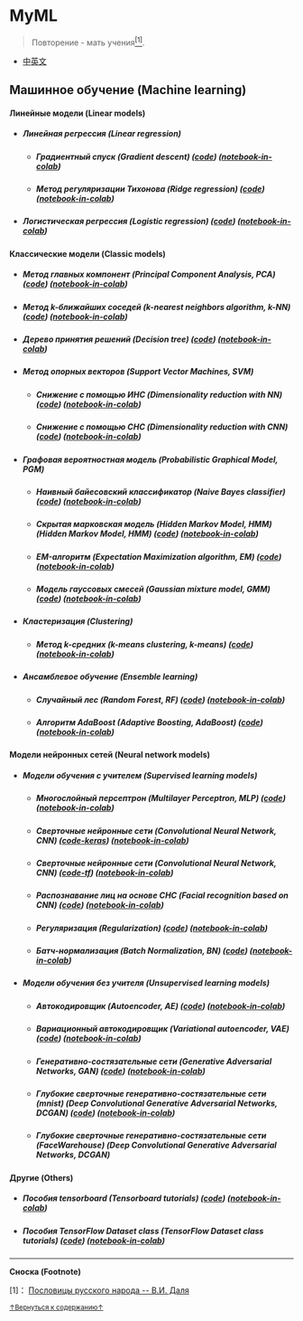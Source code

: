 # MyML
> Повторение - мать учения<a href='#fn1' name='fn1b'><sup>[1]</sup></a>.
- [中英文](README.md)

## Машинное обучение (Machine learning)

#### Линейные модели (Linear models)
- ##### Линейная регрессия (Linear regression)
    + ##### Градиентный спуск (Gradient descent) ([code](codes/Linear_models/linear_regression_RU.py)) ([notebook-in-colab](notebooks(colab)/Linear_models/linear_regression_RU.ipynb))
    + ##### Метод регуляризации Тихонова (Ridge regression) ([code](codes/Linear_models/RR_RU.py)) ([notebook-in-colab](notebooks(colab)/Linear_models/RR_RU.ipynb))
- ##### Логистическая регрессия (Logistic regression) ([code](codes/Linear_models/logistic_regression_RU.py)) ([notebook-in-colab](notebooks(colab)/Linear_models/logistic_regression_RU.ipynb))

#### Классические модели (Classic models)
- ##### Метод главных компонент (Principal Component Analysis, PCA) ([code](codes/Classic_models/PCA_RU.py)) ([notebook-in-colab](notebooks(colab)/Classic_models/PCA_RU.ipynb))
- ##### Метод k-ближайших соседей (k-nearest neighbors algorithm, k-NN) ([code](codes/Classic_models/KNN_main_RU.py)) ([notebook-in-colab](notebooks(colab)/Classic_models/KNN_RU.ipynb))
- ##### Дерево принятия решений (Decision tree) ([code](codes/Classic_models/Decision_tree_RU.py)) ([notebook-in-colab](notebooks(colab)/Classic_models/Decision_tree_RU.ipynb))
- ##### Метод опорных векторов (Support Vector Machines, SVM)
    + ##### Снижение с помощью ИНС (Dimensionality reduction with NN) ([code](codes/Classic_models/linear_SVM_RU.py)) ([notebook-in-colab](notebooks(colab)/Classic_models/linear_SVM_RU.ipynb))
    + ##### Снижение с помощью СНС (Dimensionality reduction with CNN) ([code](codes/Classic_models/linear_SVM(CNN)_RU.py)) ([notebook-in-colab](notebooks(colab)/Classic_models/linear_SVM(CNN)_RU.ipynb))
- ##### Графовая вероятностная модель (Probabilistic Graphical Model, PGM)
    + ##### Наивный байесовский классификатор (Naive Bayes classifier) ([code](codes/Classic_models/NB_RU.py)) ([notebook-in-colab](notebooks(colab)/Classic_models/NB_RU.ipynb))
    + ##### Скрытая марковская модель (Hidden Markov Model, HMM) (Hidden Markov Model, HMM) ([code](codes/Classic_models/HMM.py)) ([notebook-in-colab](notebooks(colab)/Classic_models/HMM.ipynb))
    + ##### EM-алгоритм (Expectation Maximization algorithm, EM) ([code](codes/Classic_models/EM_RU.py)) ([notebook-in-colab](notebooks(colab)/Classic_models/EM_RU.ipynb))
    + ##### Модель гауссовых смесей (Gaussian mixture model, GMM) ([code](codes/Classic_models/GMM_RU.py)) ([notebook-in-colab](notebooks(colab)/Classic_models/GMM_RU.ipynb))
- ##### Кластеризация (Clustering)
    + ##### Метод k-средних (k-means clustering, k-means) ([code](codes/Classic_models/kmeans_RU.py)) ([notebook-in-colab](notebooks(colab)/Classic_models/kmeans_RU.ipynb))
- ##### Ансамблевое обучение (Ensemble learning)
    + ##### Случайный лес (Random Forest, RF) ([code](codes/Classic_models/RF_RU.py)) ([notebook-in-colab](notebooks(colab)/Classic_models/RF_RU.ipynb))
    + ##### Алгоритм AdaBoost (Adaptive Boosting, AdaBoost) ([code](codes/Classic_models/Adaboost_main_RU.py)) ([notebook-in-colab](notebooks(colab)/Classic_models/Adaboost_RU.ipynb))

#### Модели нейронных сетей (Neural network models)
- ##### Модели обучения с учителем (Supervised learning models)
    + ##### Многослойный персептрон (Multilayer Perceptron, MLP) ([code](codes/Neural_network_models/Supervised_learning_models/MLP_RU.py)) ([notebook-in-colab](notebooks(colab)/Neural_network_models/Supervised_learning_models/MLP_RU.ipynb))
    + ##### Сверточные нейронные сети (Convolutional Neural Network, CNN) ([code-keras](codes/Neural_network_models/Supervised_learning_models/CNN_keras_RU.py)) ([notebook-in-colab](notebooks(colab)/Neural_network_models/Supervised_learning_models/CNN_keras_RU.ipynb))
    + ##### Сверточные нейронные сети (Convolutional Neural Network, CNN) ([code-tf](codes/Neural_network_models/Supervised_learning_models/CNN_tf_RU.py)) ([notebook-in-colab](notebooks(colab)/Neural_network_models/Supervised_learning_models/CNN_tf_RU.ipynb))
    + ##### Распознавание лиц на основе СНС (Facial recognition based on CNN) ([code](codes/Neural_network_models/Supervised_learning_models/Facial_recognition_RU.py)) ([notebook-in-colab](notebooks(colab)/Neural_network_models/Supervised_learning_models/Facial_recognition_RU.ipynb))
    + ##### Регуляризация (Regularization) ([code](codes/Neural_network_models/Supervised_learning_models/Facial_recognition_l2.py)) ([notebook-in-colab](notebooks(colab)/Neural_network_models/Supervised_learning_models/Facial_recognition_l2.ipynb))
    + ##### Батч-нормализация (Batch Normalization, BN) ([code](codes/Neural_network_models/Supervised_learning_models/Facial_recognition_bn.py)) ([notebook-in-colab](notebooks(colab)/Neural_network_models/Supervised_learning_models/Facial_recognition_bn.ipynb))
- ##### Модели обучения без учителя (Unsupervised learning models)
    + ##### Автокодировщик (Autoencoder, AE) ([code](codes/Neural_network_models/Unsupervised_learning_models/AE.py)) ([notebook-in-colab](notebooks(colab)/Neural_network_models/Unsupervised_learning_models/AE.ipynb))
    + ##### Вариационный автокодировщик (Variational autoencoder, VAE) ([code](codes/Neural_network_models/Unsupervised_learning_models/VAE.py)) ([notebook-in-colab](notebooks(colab)/Neural_network_models/Unsupervised_learning_models/VAE.ipynb))
    + ##### Генеративно-состязательные сети (Generative Adversarial Networks, GAN) ([code](codes/Neural_network_models/Unsupervised_learning_models/GAN.py)) ([notebook-in-colab](notebooks(colab)/Neural_network_models/Unsupervised_learning_models/GAN.ipynb))
    + ##### Глубокие сверточные генеративно-состязательные сети (mnist) (Deep Convolutional Generative Adversarial Networks, DCGAN) ([code](codes/Neural_network_models/Unsupervised_learning_models/DCGAN.py)) ([notebook-in-colab](notebooks(colab)/Neural_network_models/Unsupervised_learning_models/DCGAN.ipynb))
    + ##### Глубокие сверточные генеративно-состязательные сети (FaceWarehouse) (Deep Convolutional Generative Adversarial Networks, DCGAN)

#### Другие (Others)
- ##### Пособия tensorboard (Tensorboard tutorials) ([code](codes/Others/tensorboard_tutorials.py)) ([notebook-in-colab](notebooks(colab)/Others/tensorboard_tutorials.ipynb))
- ##### Пособия TensorFlow Dataset class (TensorFlow Dataset class tutorials) ([code](codes/Others/Dataset_tutorials.py)) ([notebook-in-colab](notebooks(colab)/Others/Dataset_tutorials.ipynb))

-----
**Сноска (Footnote)**

<a name='fn1'>[1]</a>： [Пословицы русского народа -- В.И. Даля](http://dslov.ru/txt/81/t81_168.htm)

<a href='#fn1b'><small>↑Вернуться к содержанию↑</small></a>